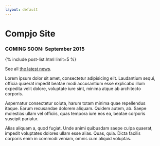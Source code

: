 ```yaml
---
layout: default
---
```





# Compjo Site

### COMING SOON: September 2015


{% include post-list.html limit=5 %}

See all [the latest news](/news).

Lorem ipsum dolor sit amet, consectetur adipisicing elit. Laudantium sequi, officia quaerat impedit beatae modi accusantium esse explicabo illum expedita velit dolore, voluptate iure sint, minima atque ab architecto corporis.

Aspernatur consectetur soluta, harum totam minima quae repellendus itaque. Earum recusandae dolorem aliquam. Quidem autem, ab. Saepe molestias ullam vel officiis, quas tempora iure eos ea, beatae corporis suscipit pariatur.

Alias aliquam a, quod fugiat. Unde animi quibusdam saepe culpa quaerat, impedit voluptates dolores ullam esse alias. Quas, quia. Dicta facilis corporis enim in commodi veniam, omnis cum aliquid voluptas.
